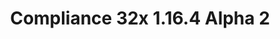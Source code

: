 ---
title: Compliance 32x 1.16.4 Alpha 2
permalink: /article/compliance32x/1_16_4%20Alpha%202
comments: true
comments-id: 1.16.4-32x-Alpha-2
header-img: article/compliance32x/1.16.4 Alpha 2.png

long_text: The second public alpha of Compliance 32x with many new and changed textures is here! The sheer amount of added textures is too large to be listed here, so instead have a small preview screenshot. <br><br> <strong>DISCLAIMER:</strong> As indicated by the Alpha tag, this version very work-in-progress, and as such contains a lot of placeholder textures. It is not the final look of the pack; many textures will have to be edited to match the general stylistic direction of the pack. <br><br> Stay tuned for future updates!

changelog:
  - Alpha 2:
    - Added:
      - Blocks:
        - barrel top (Hozz)
      - Items:
        - bread (Deborn)
        - bundles (Deborn)
        - nether star (Derp)
        - netherite ingot (Derp)
        - iron nugget (Pomik108 & ProstoProstoChelovek)
        - beef (Derp)
        - elytra (Derp)
        - sea pickle (Derp)
        - wheat seeds (Derp)
        - spawn egg (ProstoProstoChelovek)
        - wheat (Hozz & Derp)
      - Entities:
        - all villager types (Saarlodrie_)
        - villager professions (Saarlodrie_)
      - Gui:
        - Mojang Studios (verisimal)
      - Misc:
        - unknown pack (verisimal)
        - pumpkinblur (verisimal)
      - Environment:
        - end sky (verisimal)
        - sun (verisimal)
      - Mob effects:
        - water breathing (verisimal)
        - jump boost (verisimal)
      - Particles:
        - explosions (Derp)
        - soul particles (Derp)
        - sparkle particles (Derp)
        - glitter particles (Derp)
        - spell particles (Derp)
        - critical hit (Derp)
        - footprint (verisimal)
        - and many more (Derp)
    - Changed:
      - Blocks:
        - nether wart block (Alexsor)
        - warped wart block (Alexsor)
        - sponge (Alexsor)
        - wet sponge (Alexsor)
        - destroy stages (Tekayo)
        - barrel top open (Hozz)
      - Items:
        - amethyst shard (Deborn)
        - campfires (Nyodex)
        - shulker shell (Deborn)
        - white dye (Deborn)
        - end crystal (CLtheman1)
        - tipped arrow base (Po3stell3d)
        - spectral arrow (Po3stell3d)
        - mutton (Derp)
        - cooked mutton (Derp)
        - spyglass (Cryptogenic)
        - emerald (Derp)
        - empty armor slot chestplate (Ender FabriXd)
        - cookie (Alexsor)
        - brewing stand (Po3stell3d)
        - broken elytra (Derp)
        - all clocks (verisimal & Po3stell3d)
        - clay ball (Alexsor)
        - flint and steel (Derp)
      - Armor:
        - netherite layer 2 (FabriXd & BellPepperBrian)
      - Gui:
        - icons (Alexsor)
      - Particles:
        - angry (Derp)
      - Font:
        - accented (Hozz)
        - ascii (Hozz)
        - nonlatin_european (Hozz)

download:
  - Alpha 2 - 1.16.4:
    - https://github.com/Compliance-Resource-Pack/Resource-Pack-32x/releases/download/alpha-2/Compliance-32x-Alpha-2.zip

---